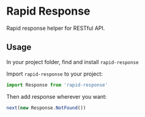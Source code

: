 # Rapid Response

Rapid response helper for RESTful API.

## Usage

In your project folder, find and install `rapid-response`

Import `rapid-response` to your project:

```javascript
import Response from 'rapid-response'
```

Then add response wherever you want:

```javascript
next(new Response.NotFound())
```
